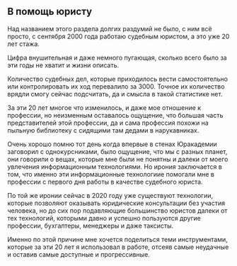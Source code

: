 ## В помощь юристу

Над названием этого раздела долгих раздумий не было, с ним всё просто, с сентября 2000 года работаю судебным юристом, а это уже 20 лет стажа.

Цифра внушительная и даже немного пугающая, сколько всего было за эти годы не хватит и жизни описать.

Количество судебных дел, которые приходилось вести самостоятельно или контролировать их ход перевалило за 3000. Точное их количество врядли смогу сейчас подсчитать, да и смысла в такой статистике нет.

За эти 20 лет многое что изменилось, и даже мое отношение к профессии, но неизменным оставалось ощущение, что большая часть представителей этой профессии, да и сама профессия похожи на пыльную библиотеку с сидящими там дедами в нарукавниках.

Очень хорошо помню тот день когда впервые в стенах Юракадемии заговорил с однокурсниками, было ощущение, что мы с разных планет, они говорили о вещах, которые мне были не понятны и далеки от моего увлечения информационным технологиями. Но ирония заключается в том, что именно эти информационные технологиие помогали мне в профессии с первого дня работы в качестве судебного юриста.

По той же иронии сейчас в 2020 году уже существуют технологии, которые позволяют оказывать юридические консультации без участия человека, но до сих пор подавляющие большинство юристов далеки от тех технологий, которыми давно и успешно пользуются другие профессии, бухгалтеры, менеджеры и даже таксисты.

Именно по этой причине мне хочется поделиться теми инструментами, которые за эти 20 лет я использовал в работе, отсеяв самые неудачные и оставив самые доступные и прогрессивные.